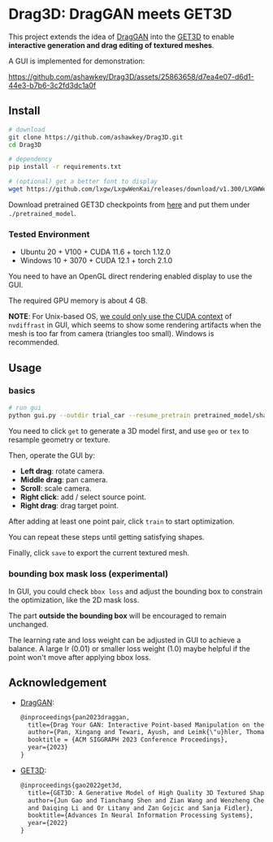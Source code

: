 # Drag3D: DragGAN meets GET3D

This project extends the idea of [DragGAN](https://github.com/XingangPan/DragGAN) into the [GET3D](https://github.com/nv-tlabs/GET3D) to enable **interactive generation and drag editing of textured meshes**.

A GUI is implemented for demonstration:

https://github.com/ashawkey/Drag3D/assets/25863658/d7ea4e07-d6d1-44e3-b7b6-3c2fd3dc1a0f

## Install
```bash
# download
git clone https://github.com/ashawkey/Drag3D.git
cd Drag3D

# dependency
pip install -r requirements.txt

# (optional) get a better font to display
wget https://github.com/lxgw/LxgwWenKai/releases/download/v1.300/LXGWWenKai-Regular.ttf
```

Download pretrained GET3D checkpoints from [here](https://drive.google.com/drive/folders/1oJ-FmyVYjIwBZKDAQ4N1EEcE9dJjumdW?usp=sharing) and put them under `./pretrained_model`.


### Tested Environment
* Ubuntu 20 + V100 + CUDA 11.6 + torch 1.12.0
* Windows 10 + 3070 + CUDA 12.1 + torch 2.1.0

You need to have an OpenGL direct rendering enabled display to use the GUI.

The required GPU memory is about 4 GB.

**NOTE**: For Unix-based OS, [we could only use the CUDA context](https://github.com/NVlabs/nvdiffrast/issues/45#issuecomment-1193951836) of `nvdiffrast` in GUI, which seems to show some rendering artifacts when the mesh is too far from camera (triangles too small). Windows is recommended.

## Usage

### basics
```bash
# run gui
python gui.py --outdir trial_car --resume_pretrain pretrained_model/shapenet_car.pt
```

You need to click `get` to generate a 3D model first, and use `geo` or `tex` to resample geometry or texture.

Then, operate the GUI by:
* **Left drag**: rotate camera.
* **Middle drag**: pan camera.
* **Scroll**: scale camera.
* **Right click**: add / select source point.
* **Right drag**: drag target point.

After adding at least one point pair, click `train` to start optimization.

You can repeat these steps until getting satisfying shapes.

Finally, click `save` to export the current textured mesh.


### bounding box mask loss (experimental)
In GUI, you could check `bbox loss` and adjust the bounding box to constrain the optimization, like the 2D mask loss.

The part **outside the bounding box** will be encouraged to remain unchanged. 

The learning rate and loss weight can be adjusted in GUI to achieve a balance.
A large lr (0.01) or smaller loss weight (1.0) maybe helpful if the point won't move after applying bbox loss.


## Acknowledgement

* [DragGAN](https://github.com/XingangPan/DragGAN):
  ```latex
  @inproceedings{pan2023draggan,
    title={Drag Your GAN: Interactive Point-based Manipulation on the Generative Image Manifold}, 
    author={Pan, Xingang and Tewari, Ayush, and Leimk{\"u}hler, Thomas and Liu, Lingjie and Meka, Abhimitra and Theobalt, Christian},
    booktitle = {ACM SIGGRAPH 2023 Conference Proceedings},
    year={2023}
  }
  ```

* [GET3D](https://github.com/nv-tlabs/GET3D):
  ```latex
  @inproceedings{gao2022get3d,
    title={GET3D: A Generative Model of High Quality 3D Textured Shapes Learned from Images},
    author={Jun Gao and Tianchang Shen and Zian Wang and Wenzheng Chen and Kangxue Yin
    and Daiqing Li and Or Litany and Zan Gojcic and Sanja Fidler},
    booktitle={Advances In Neural Information Processing Systems},
    year={2022}
  }
  ```
